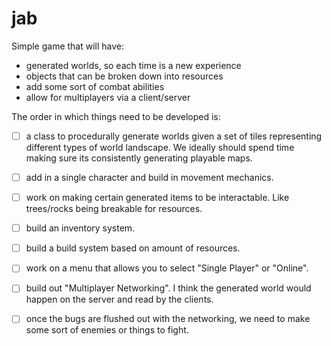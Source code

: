# jab

Simple game that will have:
- generated worlds, so each time is a new experience
- objects that can be broken down into resources
- add some sort of combat abilities
- allow for multiplayers via a client/server
	
The order in which things need to be developed is:
- [ ] a class to procedurally generate worlds given a set of tiles 
   representing different types of world landscape. We ideally should spend
   time making sure its consistently generating playable maps.
- [ ] add in a single character and build in movement mechanics.
- [ ] work on making certain generated items to be interactable. 
   Like trees/rocks being breakable for resources.
- [ ] build an inventory system.
- [ ] build a build system based on amount of resources.
- [ ] work on a menu that allows you to select "Single Player" or "Online".
- [ ] build out "Multiplayer Networking". I think the generated world would 
   happen on the server and read by the clients.
- [ ] once the bugs are flushed out with the networking, we need to make some
   sort of enemies or things to fight.
	
